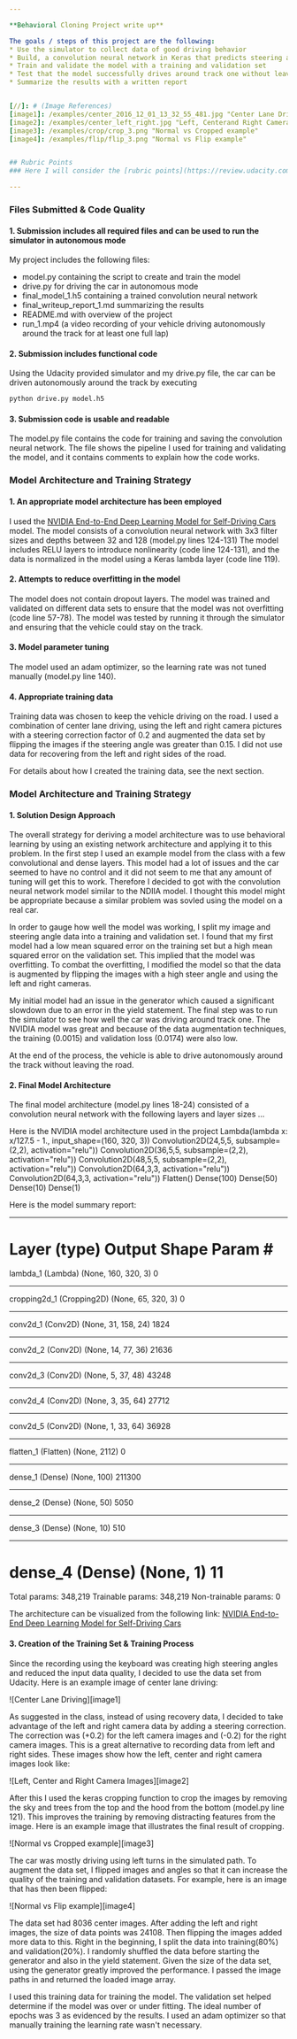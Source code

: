 ```yaml
---

**Behavioral Cloning Project write up**

The goals / steps of this project are the following:
* Use the simulator to collect data of good driving behavior
* Build, a convolution neural network in Keras that predicts steering angles from images
* Train and validate the model with a training and validation set
* Test that the model successfully drives around track one without leaving the road
* Summarize the results with a written report


[//]: # (Image References)
[image1]: /examples/center_2016_12_01_13_32_55_481.jpg "Center Lane Driving"
[image2]: /examples/center_left_right.jpg "Left, Centerand Right Camera Images"
[image3]: /examples/crop/crop_3.png "Normal vs Cropped example"
[image4]: /examples/flip/flip_3.png "Normal vs Flip example"


## Rubric Points
### Here I will consider the [rubric points](https://review.udacity.com/#!/rubrics/432/view) individually and describe how I addressed each point in my implementation.  

---
```

### Files Submitted & Code Quality

#### 1. Submission includes all required files and can be used to run the simulator in autonomous mode

My project includes the following files:
* model.py containing the script to create and train the model
* drive.py for driving the car in autonomous mode
* final_model_1.h5 containing a trained convolution neural network 
* final_writeup_report_1.md summarizing the results
* README.md with overview of the project
* run_1.mp4 (a video recording of your vehicle driving autonomously around the track for at least one full lap)


#### 2. Submission includes functional code
Using the Udacity provided simulator and my drive.py file, the car can be driven autonomously around the track by executing 
```sh
python drive.py model.h5
```

#### 3. Submission code is usable and readable

The model.py file contains the code for training and saving the convolution neural network. The file shows the pipeline I used for training and validating the model, and it contains comments to explain how the code works.

### Model Architecture and Training Strategy

#### 1. An appropriate model architecture has been employed

I used the [NVIDIA End-to-End Deep Learning Model for Self-Driving Cars](https://devblogs.nvidia.com/parallelforall/deep-learning-self-driving-cars/) model.
The model consists of a convolution neural network with 3x3 filter sizes and depths between 32 and 128 (model.py lines 124-131) 
The model includes RELU layers to introduce nonlinearity (code line 124-131), and the data is normalized in the model using a Keras lambda layer (code line 119). 

#### 2. Attempts to reduce overfitting in the model

The model does not contain dropout layers. The model was trained and validated on different data sets to ensure that the model was not overfitting (code line 57-78). The model was tested by running it through the simulator and ensuring that the vehicle could stay on the track.

#### 3. Model parameter tuning

The model used an adam optimizer, so the learning rate was not tuned manually (model.py line 140).

#### 4. Appropriate training data

Training data was chosen to keep the vehicle driving on the road. I used a combination of center lane driving, using the left and right camera pictures with a steering correction factor of 0.2 and augmented the data set by flipping the images if the steering angle was greater than 0.15. I did not use data for 
recovering from the left and right sides of the road. 

For details about how I created the training data, see the next section. 

### Model Architecture and Training Strategy

#### 1. Solution Design Approach

The overall strategy for deriving a model architecture was to use behavioral learning by using an existing network architecture and applying it to this problem. In the first step I used an example model from the class with a few convolutional and dense layers. This model had a lot of issues and the car seemed to have no control and it did not seem to me that any amount of tuning will get this to work. Therefore I decided to got with the convolution neural network model similar to the NDIIA model. I thought this model might be appropriate because a similar problem was sovled using the model on a real car.

In order to gauge how well the model was working, I split my image and steering angle data into a training and validation set. I found that my first model had a low mean squared error on the training set but a high mean squared error on the validation set. This implied that the model was overfitting. 
To combat the overfitting, I modified the model so that the data is augmented by flipping the images with a high steer angle and using the left and right cameras.

My initial model had an issue in the generator which caused a significant slowdown due to an error in the yield statement. The final step was to run the simulator to see how well the car was driving around track one. The NVIDIA model was great and because of the data augmentation techniques, the training (0.0015) and validation loss (0.0174) were also low. 

At the end of the process, the vehicle is able to drive autonomously around the track without leaving the road.

#### 2. Final Model Architecture

The final model architecture (model.py lines 18-24) consisted of a convolution neural network with the following layers and layer sizes ...

Here is the NVIDIA model architecture used in the project
Lambda(lambda x: x/127.5 - 1., input_shape=(160, 320, 3))
Convolution2D(24,5,5, subsample=(2,2), activation="relu")) 
Convolution2D(36,5,5, subsample=(2,2), activation="relu")) 
Convolution2D(48,5,5, subsample=(2,2), activation="relu")) 
Convolution2D(64,3,3, activation="relu")) 
Convolution2D(64,3,3, activation="relu"))
Flatten()
Dense(100)
Dense(50)
Dense(10)
Dense(1)

Here is the model summary report:
_________________________________________________________________
Layer (type)                 Output Shape              Param #   
=================================================================
lambda_1 (Lambda)            (None, 160, 320, 3)       0         
_________________________________________________________________
cropping2d_1 (Cropping2D)    (None, 65, 320, 3)        0         
_________________________________________________________________
conv2d_1 (Conv2D)            (None, 31, 158, 24)       1824      
_________________________________________________________________
conv2d_2 (Conv2D)            (None, 14, 77, 36)        21636     
_________________________________________________________________
conv2d_3 (Conv2D)            (None, 5, 37, 48)         43248     
_________________________________________________________________
conv2d_4 (Conv2D)            (None, 3, 35, 64)         27712     
_________________________________________________________________
conv2d_5 (Conv2D)            (None, 1, 33, 64)         36928     
_________________________________________________________________
flatten_1 (Flatten)          (None, 2112)              0         
_________________________________________________________________
dense_1 (Dense)              (None, 100)               211300    
_________________________________________________________________
dense_2 (Dense)              (None, 50)                5050      
_________________________________________________________________
dense_3 (Dense)              (None, 10)                510       
_________________________________________________________________
dense_4 (Dense)              (None, 1)                 11        
=================================================================
Total params: 348,219
Trainable params: 348,219
Non-trainable params: 0

The architecture can be visualized from the following link:
[NVIDIA End-to-End Deep Learning Model for Self-Driving Cars](https://devblogs.nvidia.com/parallelforall/deep-learning-self-driving-cars/) 

#### 3. Creation of the Training Set & Training Process

Since the recording using the keyboard was creating high steering angles and reduced the input data quality, I decided to use the data set from Udacity.
Here is an example image of center lane driving:

![Center Lane Driving][image1]

As suggested in the class, instead of using recovery data, I decided to take advantage of the left and right camera data by adding a steering correction.
The correction was (+0.2) for the left camera images and (-0.2) for the right camera images. This is a great alternative to recording data from left and right sides. These images show how the left, center and right camera images look like:

![Left, Center and Right Camera Images][image2]

After this I used the keras cropping function to crop the images by removing the sky and trees from the top and the hood from the bottom (model.py line 121). This improves the training by removing distracting features from the image. Here is an example image that illustrates the final result of cropping.

![Normal vs Cropped example][image3]

The car was mostly driving using left turns in the simulated path. To augment the data set, I flipped images and angles so that it can increase the quality of the training and validation datasets. For example, here is an image that has then been flipped:

![Normal vs Flip example][image4]


The data set had 8036 center images. After adding the left and right images, the size of data points was 24108. Then flipping the images added more data to this. Right in the beginning, I split the data into training(80%) and validation(20%). I randomly shuffled the data before starting the generator and also in the yield statement. 
Given the size of the data set, using the generator greatly improved the performance. I passed the image paths in and returned the loaded image array.

I used this training data for training the model. The validation set helped determine if the model was over or under fitting. The ideal number of epochs was 3 as evidenced by the results. I used an adam optimizer so that manually training the learning rate wasn't necessary.
